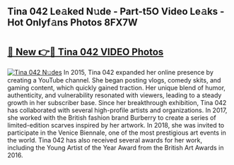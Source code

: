 ## Tina 042 Le𝚊ked N𝚞de - Part-t5O Video Le𝚊ks - Hot Onlyf𝚊ns Photos 8FX7W

# <h2><a href="http://ab10984.deff.icu/?id=Tina+042">🔗 New 👉🔴 Tina 042 VIDEO Photos</a></h2>

[![Tina 042 N𝚞des](https://i.imgur.com/rIISA9y.gif)](http://ab10984.deff.icu/?id=Tina+042)
In 2015, Tina 042 expanded her online presence by creating a YouTube channel. She began posting vlogs, comedy skits, and gaming content, which quickly gained traction. Her unique blend of humor, authenticity, and vulnerability resonated with viewers, leading to a steady growth in her subscriber base. Since her breakthrough exhibition, Tina 042 has collaborated with several high-profile artists and organizations. In 2017, she worked with the British fashion brand Burberry to create a series of limited-edition scarves inspired by her artwork. In 2018, she was invited to participate in the Venice Biennale, one of the most prestigious art events in the world. Tina 042 has also received several awards for her work, including the Young Artist of the Year Award from the British Art Awards in 2016.
